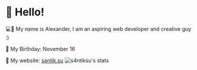 # 👋 Hello!

💻🎨 My name is Alexander, I am an aspiring web developer and creative guy :) 

🎂 My Birthday: November 16

🔗 My website: [santik.su](https://santik.su/)
![s4ntiksu's stats](https://stats.santik.su/api?username=s4ntiksu)
